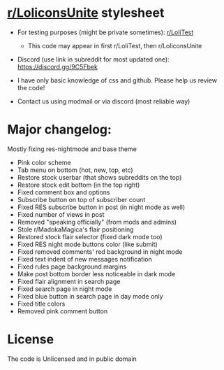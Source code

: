 # [r/LoliconsUnite](https://www.reddit.com/r/loliconsunite/) stylesheet

- For testing purposes (might be private sometimes): [r/LoliTest](https://www.reddit.com/r/LoliTest/)
    - This code may appear in first r/LoliTest, then r/LoliconsUnite
- Discord (use link in subreddit for most updated one): https://discord.gg/9C5Fbek

- I have only basic knowledge of css and github. Please help us review the code!
- Contact us using modmail or via discord (most reliable way)

# Major changelog:
Mostly fixing res-nightmode and base theme
- Pink color scheme
- Tab menu on bottom (hot, new, top, etc)
- Restore stock userbar (that shows subreddits on the top)
- Restore stock edit bottom (in the top right)
- Fixed comment box and options
- Subscribe button on top of subscriber count
- Fixed RES subscribe button in post (in night mode as well)
- Fixed number of views in post
- Removed "speaking officially" (from mods and admins)
- Stole r/MadokaMagica's flair positioning
- Restored stock flair selector (fixed dark mode too)
- Fixed RES night mode buttons color (like submit)
- Fixed removed comments' red background in night mode
- Fixed text indent of new messages notification
- Fixed rules page background margins
- Make post bottom border less noticeable in dark mode
- Fixed flair alignment in search page
- Fixed search page in night mode
- Fixed blue button in search page in day mode only
- Fixed title colors
- Removed pink comment button


# License
The code is Unlicensed and in public domain
